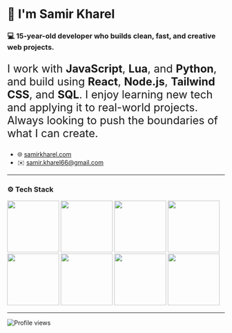 # 👋 I'm Samir Kharel

### 💻 15-year-old developer who builds clean, fast, and creative web projects.

<p style="font-size: 25px;">I work with <strong>JavaScript</strong>, <strong>Lua</strong>, and <strong>Python</strong>, and build using <strong>React</strong>, <strong>Node.js</strong>, <strong>Tailwind CSS</strong>, and <strong>SQL</strong>. I enjoy learning new tech and applying it to real-world projects. Always looking to push the boundaries of what I can create.</p>

- 🌐 [samirkharel.com](https://www.samirkharel.com)
- ✉️ [samir.kharel66@gmail.com](mailto:samir.kharel66@gmail.com)

---

### ⚙️ Tech Stack

<p align="left">
  <img src="https://img.shields.io/badge/JavaScript-F7DF1E?style=for-the-badge&logo=javascript&logoColor=000" width="120" />
  <img src="https://img.shields.io/badge/Lua-2C2D72?style=for-the-badge&logo=lua&logoColor=white" width="120" />
  <img src="https://img.shields.io/badge/Python-3776AB?style=for-the-badge&logo=python&logoColor=white" width="120" />
  <img src="https://img.shields.io/badge/Node.js-339933?style=for-the-badge&logo=node.js&logoColor=white" width="120" />
  <img src="https://img.shields.io/badge/React-61DAFB?style=for-the-badge&logo=react&logoColor=000" width="120" />
  <img src="https://img.shields.io/badge/TailwindCSS-38B2AC?style=for-the-badge&logo=tailwind-css&logoColor=white" width="120" />
  <img src="https://img.shields.io/badge/Bootstrap-7952B3?style=for-the-badge&logo=bootstrap&logoColor=white" width="120" />
  <img src="https://img.shields.io/badge/SQL-4479A1?style=for-the-badge&logo=postgresql&logoColor=white" width="120" />
</p>

---

<p align="left">
  <img src="https://komarev.com/ghpvc/?username=saamirkhrl&label=Profile%20views&color=0e75b6&style=flat" alt="Profile views" />
</p>
